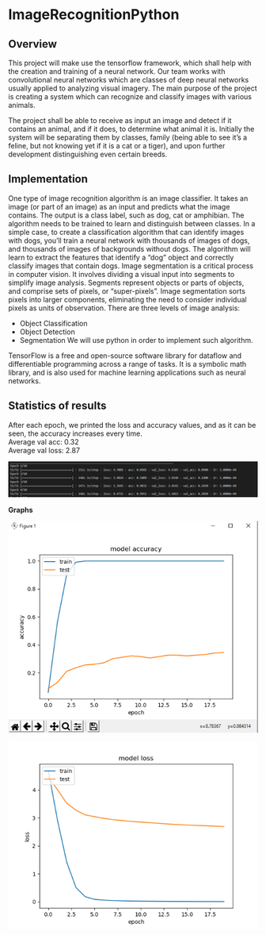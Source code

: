 # ImageRecognitionPython

## Overview
This project will make use the tensorflow framework, which shall help with the creation and training of a neural network.
Our team works with convolutional neural networks which are classes of deep neural networks usually applied to analyzing visual imagery.
The main purpose of the project is creating a system which can recognize and classify images with various animals.

The project shall be able to receive as input an image and detect if it contains an animal, and if it does, to determine what animal it is. Initially the system will be separating them by classes, family (being able to see it’s a feline, but not knowing yet if it is a cat or a tiger), and upon further development distinguishing even certain breeds.

## Implementation
One type of image recognition algorithm is an image classifier. It takes an image (or part of an image) as an input and predicts what the image contains. The output is a class label, such as dog, cat or amphibian. The algorithm needs to be trained to learn and distinguish between classes.
In a simple case, to create a classification algorithm that can identify images with dogs, you’ll train a neural network with thousands of images of dogs, and thousands of images of backgrounds without dogs. The algorithm will learn to extract the features that identify a “dog” object and correctly classify images that contain dogs. 
Image segmentation is a critical process in computer vision. It involves dividing a visual input into segments to simplify image analysis. Segments represent objects or parts of objects, and comprise sets of pixels, or “super-pixels”. Image segmentation sorts pixels into larger components, eliminating the need to consider individual pixels as units of observation. There are three levels of image analysis:
-	Object Classification
-	Object Detection
-	Segmentation
We will use python in order to implement such algorithm.

TensorFlow is a free and open-source software library for dataflow and differentiable programming across a range of tasks. It is a symbolic math library, and is also used for machine learning applications such as neural networks.

## Statistics of results
After each epoch, we printed the loss and accuracy values, and as it can be seen, the accuracy increases every time.  
Average val acc: 0.32  
Average val loss: 2.87  

![Image](https://github.com/NechitaRamonaAlexandra/ImageRecognitionPython/blob/main/res.png)

**Graphs**

![Image](https://github.com/NechitaRamonaAlexandra/ImageRecognitionPython/blob/main/Plot.png)


![Image](https://github.com/NechitaRamonaAlexandra/ImageRecognitionPython/blob/main/Figure_12.png)
